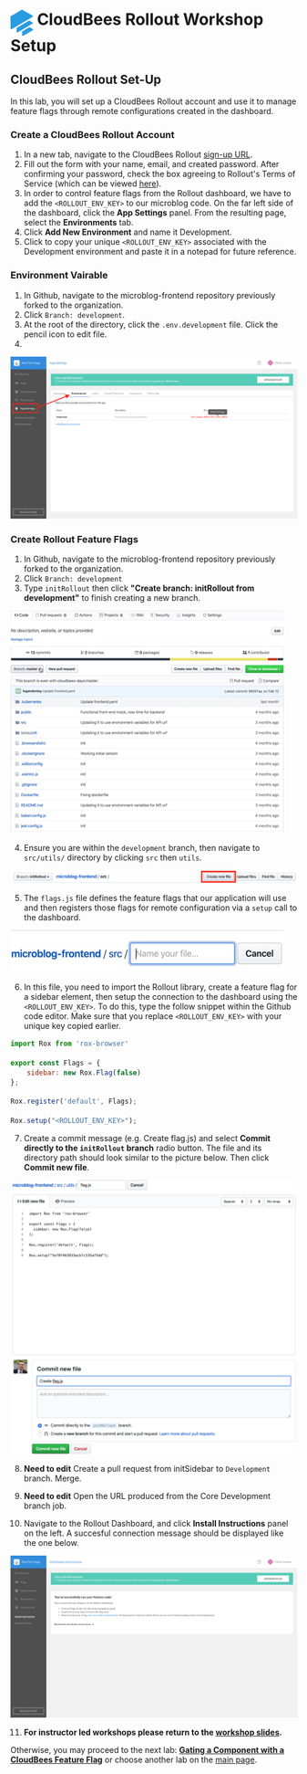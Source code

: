 # <img src="images/Rollout-blue.svg" alt="CloudBees Rollout Logo" width="40" align="top"> CloudBees Rollout Workshop Setup

## CloudBees Rollout Set-Up
In this lab, you will set up a CloudBees Rollout account and use it to manage feature flags through remote configurations created in the dashboard.

### Create a CloudBees Rollout Account

1. In a new tab, navigate to the CloudBees Rollout [sign-up URL](https://app.rollout.io/signup).
2. Fill out the form with your name, email, and created password. After confirming your password,  check the box agreeing to Rollout's Terms of Service (which can be viewed [here](https://docs.cloudbees.com/docs/cloudbees-common/latest/subscription-agreement/)).
3. In order to control feature flags from the Rollout dashboard, we have to add the `<ROLLOUT_ENV_KEY>` to our microblog code. On the far left side of the dashboard, click the **App Settings** panel. From the resulting page, select the **Environments** tab.
4. Click **Add New Environment** and name it Development.
5. Click to copy your unique `<ROLLOUT_ENV_KEY>` associated with the Development environment and paste it in a notepad for future reference.


### Environment Vairable
1. In Github, navigate to the microblog-frontend repository previously forked to the organization.
2. Click `Branch: development`.
3. At the root of the directory, click the `.env.development` file. Click the pencil icon to edit file.
4.  

<p><img src="images/RolloutEnvKey.png" />

### Create Rollout Feature Flags

1. In Github, navigate to the microblog-frontend repository previously forked to the organization.
2. Click `Branch: development`
3. Type `initRollout` then click **"Create branch: initRollout from development"** to finish creating a new branch.

<p><img src="images/initRolloutBranch.gif" />

4. Ensure you are within the `development` branch, then navigate to `src/utils/` directory by clicking `src` then `utils`.

<p><img src="images/srcCreateNewFile.png" />

5. The `flags.js` file defines the feature flags that our application will use and then registers those flags for remote configuration via a `setup` call to the dashboard.

<p><img src="images/utilsFlagJS.gif" />

6. In this file, you need to import the Rollout library, create a feature flag for a sidebar element, then setup the connection to the dashboard using the `<ROLLOUT_ENV_KEY>`. To do this, type the follow snippet within the Github code editor. Make sure that you replace `<ROLLOUT_ENV_KEY>` with your unique key copied earlier.
```javascript
import Rox from 'rox-browser'

export const Flags = {
	sidebar: new Rox.Flag(false)
};

Rox.register('default', Flags);

Rox.setup("<ROLLOUT_ENV_KEY>");
```
7. Create a commit message (e.g. Create flag.js) and select **Commit directly to the `initRollout` branch** radio button. The file and its directory path should look similar to the picture below. Then click **Commit new file**.

<p><img src="images/flagJSCommit.png" />

8. **Need to edit** Create a pull request from initSidebar to `Development` branch. Merge.

9. **Need to edit** Open the URL produced from the Core Development branch job.

10. Navigate to the Rollout Dashboard, and click **Install Instructions** panel on the left. A succesful connection message should be displayed like the one below.

<p><img src="images/SuccessfullyRunCode.png" />

11. **For instructor led workshops please return to the [workshop slides](https://cloudbees-days.github.io/core-rollout-flow-workshop/rollout/#1).**

Otherwise, you may proceed to the next lab: [**Gating a Component with a CloudBees Feature Flag**](../rolloutFeature/rolloutFeature.md) or choose another lab on the [main page](../../README.md#workshop-labs).

